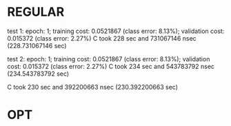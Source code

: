 # REGULAR

test 1:
epoch: 1; training cost: 0.0521867 (class error: 8.13%); validation cost: 0.015372 (class error: 2.27%)
C took 228 sec and 731067146 nsec (228.731067146 sec)

test 2:
epoch: 1; training cost: 0.0521867 (class error: 8.13%); validation cost: 0.015372 (class error: 2.27%)
C took 234 sec and 543783792 nsec (234.543783792 sec)

C took 230 sec and 392200663 nsec (230.392200663 sec)

# OPT
